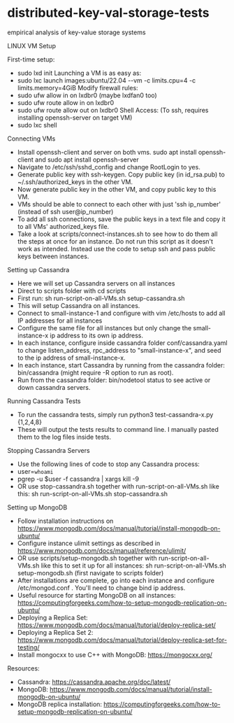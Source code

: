 # distributed-key-val-storage-tests
empirical analysis of key-value storage systems

LINUX VM Setup

First-time setup: 
- sudo lxd init
Launching a VM is as easy as:
- sudo lxc launch images:ubuntu/22.04 <VM Name> --vm -c limits.cpu=4 -c limits.memory=4GiB
Modify firewall rules:
- sudo ufw allow in on lxdbr0 (maybe lxdfan0 too)
- sudo ufw route allow in on lxdbr0
- sudo ufw route allow out on lxdbr0
Shell Access: (To ssh, requires installing openssh-server on target VM) 
- sudo lxc shell <VM Name>

Connecting VMs
- Install openssh-client and server on both vms. sudo apt install openssh-client and sudo apt install openssh-server
- Navigate to /etc/ssh/sshd_config and change RootLogin to yes.
- Generate public key with ssh-keygen. Copy public key (in id_rsa.pub) to ~/.ssh/authorized_keys in the other VM.
- Now generate public key in the other VM, and copy public key to this VM.
- VMs should be able to connect to each other with just 'ssh ip_number' (instead of ssh user@ip_number)
- To add all ssh connections, save the public keys in a text file and copy it to all VMs' authorized_keys file.
- Take a look at scripts/connect-instances.sh to see how to do them all the steps at once for an instance. Do not run this script as it doesn't work as intended. Instead use the code to setup ssh and pass public keys between instances.

Setting up Cassandra
- Here we will set up Cassandra servers on all instances
- Direct to scripts folder with cd scripts
- First run: sh run-script-on-all-VMs.sh setup-cassandra.sh
- This will setup Cassandra on all instances.
- Connect to small-instance-1 and configure with vim /etc/hosts to add all IP addresses for all instances
- Configure the same file for all instances but only change the small-instance-x ip address to its own ip address.
- In each instance, configure inside cassandra folder conf/cassandra.yaml to change listen_address, rpc_address to "small-instance-x", and seed to the ip address of small-instance-x.
- In each instance, start Cassandra by running from the cassandra folder: bin/cassandra (might require -R option to run as root). 
- Run from the cassandra folder: bin/nodetool status to see active or down cassandra servers.

Running Cassandra Tests
- To run the cassandra tests, simply run python3 test-cassandra-x.py {1,2,4,8}
- These will output the tests results to command line. I manually pasted them to the log files inside tests.

Stopping Cassandra Servers
- Use the following lines of code to stop any Cassandra process: 
- user=`whoami`
- pgrep -u $user -f cassandra | xargs kill -9
- OR use stop-cassandra.sh together with run-script-on-all-VMs.sh like this: sh run-script-on-all-VMs.sh stop-cassandra.sh


Setting up MongoDB
- Follow installation instructions on https://www.mongodb.com/docs/manual/tutorial/install-mongodb-on-ubuntu/
- Configure instance ulimit settings as described in https://www.mongodb.com/docs/manual/reference/ulimit/
- OR use scripts/setup-mongodb.sh together with run-script-on-all-VMs.sh like this to set it up for all instances: sh run-script-on-all-VMs.sh setup-mongodb.sh  (first navigate to scripts folder)
- After installations are complete, go into each instance and configure /etc/mongod.conf . You'll need to change bind ip address.
- Useful resource for starting MongoDB on all instances: https://computingforgeeks.com/how-to-setup-mongodb-replication-on-ubuntu/
- Deploying a Replica Set: https://www.mongodb.com/docs/manual/tutorial/deploy-replica-set/
- Deploying a Replica Set 2: https://www.mongodb.com/docs/manual/tutorial/deploy-replica-set-for-testing/
- Install mongocxx to use C++ with MongoDB: https://mongocxx.org/


Resources:
- Cassandra: https://cassandra.apache.org/doc/latest/
- MongoDB: https://www.mongodb.com/docs/manual/tutorial/install-mongodb-on-ubuntu/
- MongoDB replica installation: https://computingforgeeks.com/how-to-setup-mongodb-replication-on-ubuntu/

